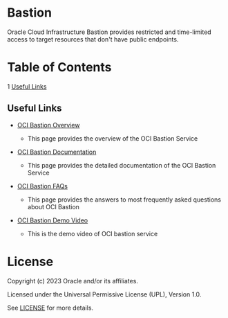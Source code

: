 # Bastion
 
Oracle Cloud Infrastructure Bastion provides restricted and time-limited access to target resources that don't have public endpoints.
 
# Table of Contents
 
1 [Useful Links](#useful-uinks)
 
<!--## Team Publications -->
  
 
## Useful Links
 
- [OCI Bastion Overview](https://www.oracle.com/uk/security/cloud-security/bastion/)
    - This page provides the overview of the OCI Bastion Service
      
- [OCI Bastion Documentation](https://docs.oracle.com/en-us/iaas/Content/Bastion/Concepts/bastionoverview.htm)
    - This page provides the detailed documentation of the OCI Bastion Service

- [OCI Bastion FAQs](https://www.oracle.com/uk/security/cloud-security/bastion/faq/)
    - This page provides the answers to most frequently asked questions about OCI Bastion

- [OCI Bastion Demo Video](https://www.youtube.com/watch?v=MkM_fJbFjJg)
    - This is the demo video of OCI bastion service
 
# License
 
Copyright (c) 2023 Oracle and/or its affiliates.
 
Licensed under the Universal Permissive License (UPL), Version 1.0.
 
See [LICENSE](https://github.com/oracle-devrel/technology-engineering/blob/folder-structure/LICENSE) for more details.
